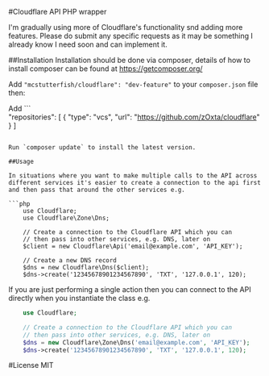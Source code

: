 #Cloudflare API PHP wrapper

I'm gradually using more of Cloudflare's functionality snd adding more features. Please do submit any specific requests as it may be something I already know I need soon and can implement it.


##Installation
Installation should be done via composer, details of how to install composer can be found at https://getcomposer.org/


Add `"mcstutterfish/cloudflare": "dev-feature"` to your `composer.json` file then:

Add ```    
"repositories": [
      {
        "type": "vcs",
        "url": "https://github.com/zOxta/cloudflare"
      }
    ]
```

Run `composer update` to install the latest version.

##Usage

In situations where you want to make multiple calls to the API across different services it's easier to create a connection to the api first and then pass that around the other services e.g.

```php
    use Cloudflare;
    use Cloudflare\Zone\Dns;

    // Create a connection to the Cloudflare API which you can
    // then pass into other services, e.g. DNS, later on
    $client = new Cloudflare\Api('email@example.com', 'API_KEY');

    // Create a new DNS record
    $dns = new Cloudflare\Dns($client);
    $dns->create('12345678901234567890', 'TXT', '127.0.0.1', 120);
```

If you are just performing a single action then you can connect to the API directly when you instantiate the class e.g.
```php
    use Cloudflare;

    // Create a connection to the Cloudflare API which you can
    // then pass into other services, e.g. DNS, later on
    $dns = new Cloudflare\Zone\Dns('email@example.com', 'API_KEY');
    $dns->create('12345678901234567890', 'TXT', '127.0.0.1', 120);
```

#License
MIT
